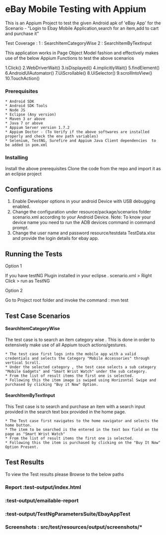 # eBay Mobile Testing with Appium

This is an Appium Project to test the given Android apk of 'eBay App' for the Scenario - "Login to Ebay Mobile Application,search
for an item,add to cart and purchase it"

Test Coverage :
1 : SearchItemCategoryWise
2 : SearchItemByTextInput

This application works in Page Object Model fashion  and effectively makes use of the below Appium Functions to test the above scenarios

1.Click()
2.WebDriverWait()
3.isDisplayed()
4.implicitlyWait()
5.findElement()
6.AndroidUIAutomator()
7.UiScrollable()
8.UiSelector()
9.scrollIntoView()
10.TouchAction()


### Prerequisites

	* Android SDK
	* Android SDK Tools
	* Node JS
	* Eclipse (Any version)
	* Maven 3 or above
	* Java 7 or above
	* Appium Server version 1.7.2
	* Appium Doctor - (To Verify if the above softwares are installed properly and check the env path variables)
	* Selenium, TestNG, Surefire and Appium Java Client dependencies  to be added in pom.xml

### Installing

Install the above prerequisites
Clone the code from the repo and import it as an eclipse project

## Configurations

1. Enable Developer options in your android Device with USB debugging enabled.
2. Change the configuration under resource/package/scenarios folder scenario.xml according to your Android Device.
Note: To know your device name you need to run the ADB devices command in command prompt.
3. Change the user name and password  resource/testdata TestData.xlsx and provide the login details for ebay app.

## Running the Tests

Option 1

If you have testNG Plugin installed in your eclipse . scenario.xml > Right Click > run as TestNG

Option 2

Go to Project root folder and invoke the command : mvn test



## Test Case Scenarios



#### SearchItemCategoryWise
The test case is to search an item category wise .
This is done in order to extensively make use of all Appium touch actions/gestures.

	* The test case first logs into the mobile app with a valid credentials and selects the Category "Mobile Accessories" through vertical Scroll.
	* Under the selected category , the test case selects a sub category "Mobile Gadgets" and "Smart Wrist Watch" under the sub category.
	* From the list of result items the first one is selected.
	* Following this the item image is swiped using Horizontal Swipe and purchased by clicking "Buy it Now" Option.


#### SearchItemByTextInput

This Test case is to search and purchase an item with a search input provided in the search text box provided in the home page.

	* The Test case first navigates to the home navigator and selects the home button.
	* The item to be searched is the entered in the text box field on the page as "Smart Wrist Watch"
	* From the list of result items the first one is selected.
	* Following this the item is purchased by clicking on the "Buy It Now" Option Present.



## Test Results

To view the Test results please Browse to the below paths




### Report  :test-output/index.html
### 		:test-output/emailable-report
###			:test-output/TestNgParametersSuite/EbayAppTest


### Screenshots : src/test/resources/output/screenshots/*






